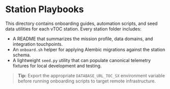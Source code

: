 # Station Playbooks

This directory contains onboarding guides, automation scripts, and seed data utilities for each vTOC station. Every station folder includes:

- A README that summarizes the mission profile, data domains, and integration touchpoints.
- An `onboard.sh` helper for applying Alembic migrations against the station schema.
- A lightweight `seed.py` utility that can populate canonical telemetry fixtures for local development and testing.

> **Tip:** Export the appropriate `DATABASE_URL_TOC_SX` environment variable before running onboarding scripts to target remote infrastructure.
